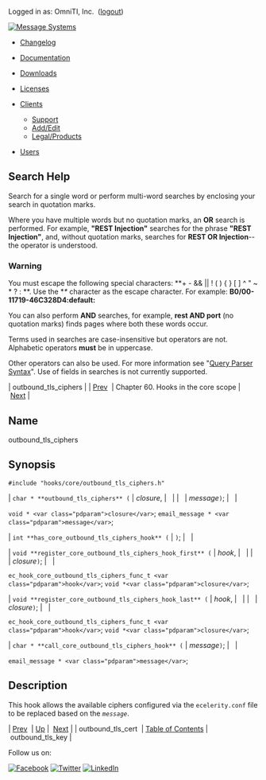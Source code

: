 Logged in as: OmniTI, Inc.  ([logout](https://support.messagesystems.com/logout.php))

[![Message Systems](https://support.messagesystems.com/images/ms-white205.png)](https://support.messagesystems.com/start.php) 

*   [Changelog](https://support.messagesystems.com/start.php?show=changelog)
*   [Documentation](https://support.messagesystems.com/docs/)
*   [Downloads](https://support.messagesystems.com/start.php)

*   [Licenses](https://support.messagesystems.com/license_summary.php)
*   <a href="">Clients</a>
    *   [Support](https://support.messagesystems.com/cs.php)
    *   [Add/Edit](https://support.messagesystems.com/edit_client.php)
    *   [Legal/Products](https://support.messagesystems.com/edit_products.php)
*   [Users](https://support.messagesystems.com/edit_customer.php)

## Search Help

Search for a single word or perform multi-word searches by enclosing your search in quotation marks.

Where you have multiple words but no quotation marks, an **OR** search is performed. For example, **"REST Injection"** searches for the phrase **"REST Injection"**, and, without quotation marks, searches for **REST OR Injection**--the operator is understood.

### Warning

You must escape the following special characters: **+ - && || ! ( ) { } [ ] ^ " ~ * ? : \**. Use the **\** character as the escape character. For example: **B0/00-11719-46C328D4\:default\:**

You can also perform **AND** searches, for example, **rest AND port** (no quotation marks) finds pages where both these words occur.

Terms used in searches are case-insensitive but operators are not. Alphabetic operators **must** be in uppercase.

Other operators can also be used. For more information see "[Query Parser Syntax](https://lucene.apache.org/core/old_versioned_docs/versions/3_0_0/queryparsersyntax.html)". Use of fields in searches is not currently supported.

| outbound_tls_ciphers |
| [Prev](hooks.core.outbound_tls_cert.php)  | Chapter 60. Hooks in the core scope |  [Next](hooks.core.outbound_tls_key.php) |

<a name="hooks.core.outbound_tls_ciphers"></a>
## Name

outbound_tls_ciphers

## Synopsis

`#include "hooks/core/outbound_tls_ciphers.h"`

| `char * **outbound_tls_ciphers** (` | <var class="pdparam">closure</var>, |   |
|   | <var class="pdparam">message</var>`)`; |   |

`void * <var class="pdparam">closure</var>`;
`email_message * <var class="pdparam">message</var>`;

| `int **has_core_outbound_tls_ciphers_hook** (` | `)`; |   |

| `void **register_core_outbound_tls_ciphers_hook_first** (` | <var class="pdparam">hook</var>, |   |
|   | <var class="pdparam">closure</var>`)`; |   |

`ec_hook_core_outbound_tls_ciphers_func_t <var class="pdparam">hook</var>`;
`void *<var class="pdparam">closure</var>`;

| `void **register_core_outbound_tls_ciphers_hook_last** (` | <var class="pdparam">hook</var>, |   |
|   | <var class="pdparam">closure</var>`)`; |   |

`ec_hook_core_outbound_tls_ciphers_func_t <var class="pdparam">hook</var>`;
`void *<var class="pdparam">closure</var>`;

| `char * **call_core_outbound_tls_ciphers_hook** (` | <var class="pdparam">message</var>`)`; |   |

`email_message * <var class="pdparam">message</var>`;<a name="idp5015904"></a>
## Description

This hook allows the available ciphers configured via the `ecelerity.conf` file to be replaced based on the *`message`*.

| [Prev](hooks.core.outbound_tls_cert.php)  | [Up](hooks.core.php) |  [Next](hooks.core.outbound_tls_key.php) |
| outbound_tls_cert  | [Table of Contents](index.php) |  outbound_tls_key |

Follow us on:

[![Facebook](https://support.messagesystems.com/images/icon-facebook.png)](http://www.facebook.com/messagesystems) [![Twitter](https://support.messagesystems.com/images/icon-twitter.png)](http://twitter.com/#!/MessageSystems) [![LinkedIn](https://support.messagesystems.com/images/icon-linkedin.png)](http://www.linkedin.com/company/message-systems)